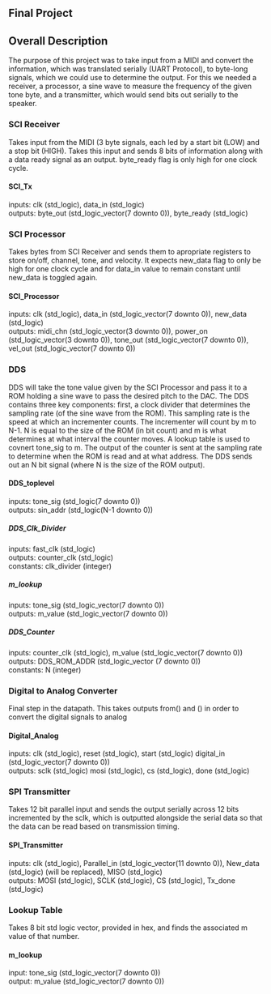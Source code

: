 ## Final Project
## Overall Description
The purpose of this project was to take input from a MIDI and convert the information, which was translated serially (UART Protocol), to byte-long signals, which we could use to determine the output. For this we needed a receiver, a processor, a sine wave to measure the frequency of the given tone byte, and a transmitter, which would send bits out serially to the speaker.

### SCI Receiver
Takes input from the MIDI (3 byte signals, each led by a start bit (LOW) and a stop bit (HIGH). Takes this input and sends 8 bits of information along with a data ready signal as an output. byte_ready flag is only high for one clock cycle.

#### SCI_Tx
inputs: clk (std_logic), data_in (std_logic) <br>
outputs: byte_out (std_logic_vector(7 downto 0)), byte_ready (std_logic) <br>

### SCI Processor
Takes bytes from SCI Receiver and sends them to apropriate registers to store on/off, channel, tone, and velocity. It expects new_data flag to only be high for one clock cycle and for data_in value to remain constant until new_data is toggled again. 

#### SCI_Processor
inputs: clk (std_logic), data_in (std_logic_vector(7 downto 0)), new_data (std_logic) <br>
outputs: midi_chn (std_logic_vector(3 downto 0)), power_on (std_logic_vector(3 downto 0)), tone_out (std_logic_vector(7 downto 0)), vel_out (std_logic_vector(7 downto 0)) <br>

### DDS
DDS will take the tone value given by the SCI Processor and pass it to a ROM holding a sine wave to pass the desired pitch to the DAC. The DDS contains three key components: first, a clock divider that determines the sampling rate (of the sine wave from the ROM). This sampling rate is the speed at which an incrementer counts. The incrementer will count by m to N-1. N is equal to the size of the ROM (in bit count) and m is what determines at what interval the counter moves. A lookup table is used to covnert tone_sig to m. The output of the counter is sent at the sampling rate to determine when the ROM is read and at what address. The DDS sends out an N bit signal (where N is the size of the ROM output). 

#### DDS_toplevel
inputs: tone_sig (std_logic(7 downto 0)) <br> 
outputs: sin_addr (std_logic(N-1 downto 0)) <br>

##### DDS_Clk_Divider
inputs: fast_clk (std_logic) <br>
outputs: counter_clk (std_logic) <br>
constants: clk_divider (integer) <br>

##### m_lookup
inputs: tone_sig (std_logic_vector(7 downto 0)) <br>
outputs: m_value (std_logic_vector(7 downto 0)) <br>

##### DDS_Counter
inputs: counter_clk (std_logic), m_value (std_logic_vector(7 downto 0)) <br> 
outputs: DDS_ROM_ADDR (std_logic_vector (7 downto 0)) <br>
constants: N (integer) <br> 

### Digital to Analog Converter
Final step in the datapath. This takes outputs from() and () in order to convert the digital signals to analog 

#### Digital_Analog
inputs: clk (std_logic), reset (std_logic), start (std_logic) digital_in (std_logic_vector(7 downto 0)) <br>
outputs: sclk (std_logic) mosi (std_logic), cs (std_logic), done (std_logic) <br> 

### SPI Transmitter
Takes 12 bit parallel input and sends the output serially across 12 bits incremented by the sclk, which is outputted alongside the serial data so that the data can be read based on transmission timing.

#### SPI_Transmitter
inputs: clk (std_logic), Parallel_in (std_logic_vector(11 downto 0)), New_data (std_logic) (will be replaced), MISO (std_logic) <br>
outputs: MOSI (std_logic), SCLK (std_logic), CS (std_logic), Tx_done (std_logic) <br>

### Lookup Table
Takes 8 bit std logic vector, provided in hex, and finds the associated m value of that number.

#### m_lookup
input: tone_sig (std_logic_vector(7 downto 0)) <br>
output: m_value (std_logic_vector(7 downto 0))<br>
